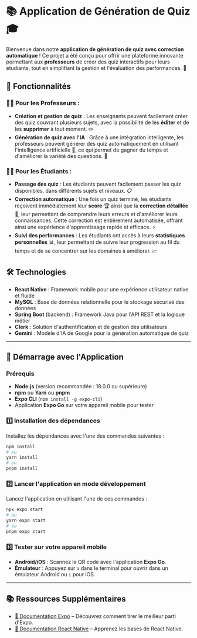 
# 📚 Application de Génération de Quiz 🎓

Bienvenue dans notre **application de génération de quiz avec correction automatique** ! Ce projet a été conçu pour offrir une plateforme innovante permettant aux **professeurs** de créer des quiz interactifs pour leurs étudiants, tout en simplifiant la gestion et l'évaluation des performances. 🚀

## 🌟 Fonctionnalités

### 👨‍🏫 Pour les Professeurs :
- **Création et gestion de quiz** : Les enseignants peuvent facilement créer des quiz couvrant plusieurs sujets, avec la possibilité de les **éditer** et de les **supprimer** à tout moment. ✏️
- **Génération de quiz avec l'IA** : Grâce à une intégration intelligente, les professeurs peuvent générer des quiz automatiquement en utilisant l'intelligence artificielle 🤖, ce qui permet de gagner du temps et d'améliorer la variété des questions. 🧠

### 🧑‍🎓 Pour les Étudiants :
- **Passage des quiz** : Les étudiants peuvent facilement passer les quiz disponibles, dans différents sujets et niveaux. 📋
- **Correction automatique** : Une fois un quiz terminé, les étudiants reçoivent immédiatement leur **score** 🏆 ainsi que la **correction détaillée** 📑, leur permettant de comprendre leurs erreurs et d'améliorer leurs connaissances. Cette correction est entièrement automatisée, offrant ainsi une expérience d'apprentissage rapide et efficace. ⚡
- **Suivi des performances** : Les étudiants ont accès à leurs **statistiques personnelles** 📊, leur permettant de suivre leur progression au fil du temps et de se concentrer sur les domaines à améliorer. 📈

## 🛠️ Technologies

- **React Native** : Framework mobile pour une expérience utilisateur native et fluide
- **MySQL** : Base de données relationnelle pour le stockage sécurisé des données
- **Spring Boot** (backend) : Framework Java pour l'API REST et la logique métier
- **Clerk** : Solution d'authentification et de gestion des utilisateurs
- **Gemini** : Modèle d'IA de Google pour la génération automatique de quiz

---

## 🚀 Démarrage avec l'Application

### Prérequis
- **Node.js** (version recommandée : 18.0.0 ou supérieure)
- **npm** ou **Yarn** ou **pnpm**
- **Expo CLI** (`npm install -g expo-cli`)
- Application **Expo Go** sur votre appareil mobile pour tester

### 1️⃣ Installation des dépendances

Installez les dépendances avec l'une des commandes suivantes :
```bash
npm install
# ou
yarn install
# ou
pnpm install
```

### 2️⃣ Lancer l'application en mode développement

Lancez l'application en utilisant l'une de ces commandes :
```bash
npx expo start
# ou
yarn expo start
# ou
pnpm expo start
```

### 3️⃣ Tester sur votre appareil mobile

- **Android/iOS** : Scannez le QR code avec l'application **Expo Go**.
- **Émulateur** : Appuyez sur `a` dans le terminal pour ouvrir dans un émulateur Android ou `i` pour iOS.

---

## 📚 Ressources Supplémentaires

- [📄 Documentation Expo](https://docs.expo.dev/) – Découvrez comment tirer le meilleur parti d'Expo.
- [📘 Documentation React Native](https://reactnative.dev/docs/getting-started) – Apprenez les bases de React Native.
